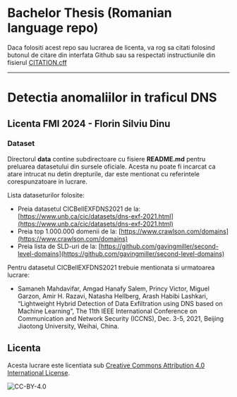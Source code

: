 # Bachelor Thesis (Romanian language repo)
Daca folositi acest repo sau lucrarea de licenta, va rog sa citati folosind butonul de citare din interfata Github sau sa respectati instructiunile din fisierul [CITATION.cff](CITATION.cff)
___


# Detectia anomaliilor in traficul DNS
## Licenta FMI 2024 - Florin Silviu Dinu


### Dataset
Directorul **data** contine subdirectoare cu fisiere **README.md** pentru preluarea datasetului din sursele oficiale. Acesta nu poate fi incarcat ca atare intrucat nu detin drepturile, dar este mentionat cu referintele corespunzatoare in lucrare.

Lista dataseturilor folosite:
* Preia datasetul CICBellEXFDNS2021 de la: [https://www.unb.ca/cic/datasets/dns-exf-2021.html](https://www.unb.ca/cic/datasets/dns-exf-2021.html)
* Preia top 1.000.000 domenii de la: [https://www.crawlson.com/domains](https://www.crawlson.com/domains)
* Preia lista de SLD-uri de la: [https://github.com/gavingmiller/second-level-domains](https://github.com/gavingmiller/second-level-domains)


Pentru datasetul CICBellEXFDNS2021 trebuie mentionata si urmatoarea lucrare:
* Samaneh Mahdavifar, Amgad Hanafy Salem, Princy Victor, Miguel Garzon, Amir H. Razavi, Natasha Hellberg, Arash Habibi Lashkari, “Lightweight Hybrid Detection of Data Exfiltration using DNS based on Machine Learning”, The 11th IEEE International Conference on Communication and Network Security (ICCNS), Dec. 3-5, 2021, Beijing Jiaotong University, Weihai, China.


## Licenta

Acesta lucrare este licentiata sub [Creative Commons Attribution 4.0 International License](http://creativecommons.org/licenses/by/4.0/).

![CC-BY-4.0](https://i.creativecommons.org/l/by/4.0/88x31.png)

